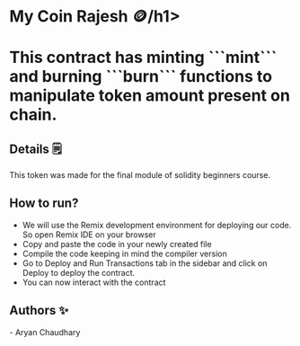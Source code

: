 <h1>My Coin Rajesh 🪙/h1>
<p>This contract has minting ```mint``` and burning ```burn``` functions to manipulate token amount present on chain.</p>

<h2>Details 🗒️</h2>
<p>This token was made for the final module of solidity beginners course.</p>

<h2>How to run?</h2>
<ul>
  <li>We will use the Remix development environment for deploying our code. So open Remix IDE on your browser</li>
  <li>Copy and paste the code in your newly created file</li>
  <li>Compile the code keeping in mind the compiler version</li>
  <li>Go to Deploy and Run Transactions tab in the sidebar and click on Deploy to deploy the contract.</li>
  <li>You can now interact with the contract</li>
</ul>

<h2>Authors ✨</h2>
- Aryan Chaudhary
